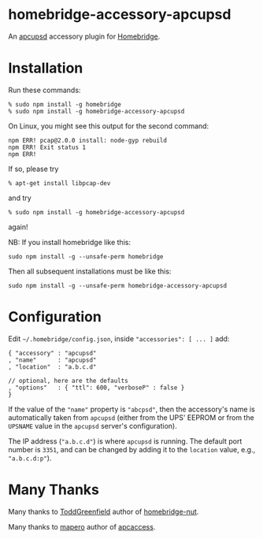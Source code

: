 # homebridge-accessory-apcupsd
An [apcupsd](http://www.apcupsd.org/) accessory plugin for [Homebridge](https://github.com/nfarina/homebridge).

# Installation
Run these commands:

    % sudo npm install -g homebridge
    % sudo npm install -g homebridge-accessory-apcupsd

On Linux, you might see this output for the second command:

    npm ERR! pcap@2.0.0 install: node-gyp rebuild
    npm ERR! Exit status 1
    npm ERR!

If so, please try

    % apt-get install libpcap-dev

and try

    % sudo npm install -g homebridge-accessory-apcupsd

again!

NB: If you install homebridge like this:

    sudo npm install -g --unsafe-perm homebridge

Then all subsequent installations must be like this:

    sudo npm install -g --unsafe-perm homebridge-accessory-apcupsd

# Configuration
Edit `~/.homebridge/config.json`, inside `"accessories": [ ... ]` add:

    { "accessory" : "apcupsd"
    , "name"      : "apcupsd"
    , "location"  : "a.b.c.d"

    // optional, here are the defaults
    , "options"   : { "ttl": 600, "verboseP" : false }
    }

If the value of the `"name"` property is `"abcpsd"`,
then the accessory's name is automatically taken from `apcupsd`
(either from the UPS' EEPROM or from the `UPSNAME` value in the `apcupsd` server's configuration).

The IP address (`"a.b.c.d"`) is where `apcupsd` is running.
The default port number is `3351`,
and can be changed by adding it to the `location` value, e.g., `"a.b.c.d:p"`).

# Many Thanks
Many thanks to [ToddGreenfield](https://github.com/ToddGreenfield) author of
[homebridge-nut](https://github.com/ToddGreenfield/homebridge-nut).

Many thanks to [mapero](https://github.com/mapero) author of [apcaccess](https://github.com/mapero/apcaccess).


